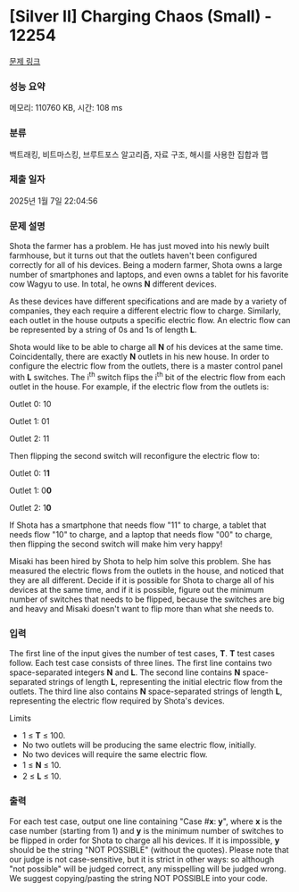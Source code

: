 # [Silver II] Charging Chaos (Small) - 12254 

[문제 링크](https://www.acmicpc.net/problem/12254) 

### 성능 요약

메모리: 110760 KB, 시간: 108 ms

### 분류

백트래킹, 비트마스킹, 브루트포스 알고리즘, 자료 구조, 해시를 사용한 집합과 맵

### 제출 일자

2025년 1월 7일 22:04:56

### 문제 설명

<p>Shota the farmer has a problem. He has just moved into his newly built farmhouse, but it turns out that the outlets haven't been configured correctly for all of his devices. Being a modern farmer, Shota owns a large number of smartphones and laptops, and even owns a tablet for his favorite cow Wagyu to use. In total, he owns <strong>N</strong> different devices.</p>

<p>As these devices have different specifications and are made by a variety of companies, they each require a different electric flow to charge. Similarly, each outlet in the house outputs a specific electric flow. An electric flow can be represented by a string of 0s and 1s of length <strong>L</strong>.</p>

<p>Shota would like to be able to charge all <strong>N</strong> of his devices at the same time. Coincidentally, there are exactly <strong>N</strong> outlets in his new house. In order to configure the electric flow from the outlets, there is a master control panel with <strong>L</strong> switches. The i<sup>th</sup> switch flips the i<sup>th</sup> bit of the electric flow from each outlet in the house. For example, if the electric flow from the outlets is:</p>

<p>Outlet 0: 10</p>

<p>Outlet 1: 01</p>

<p>Outlet 2: 11</p>

<p>Then flipping the second switch will reconfigure the electric flow to:</p>

<p>Outlet 0: 1<strong>1</strong></p>

<p>Outlet 1: 0<strong>0</strong></p>

<p>Outlet 2: 1<strong>0</strong></p>

<p>If Shota has a smartphone that needs flow "11" to charge, a tablet that needs flow "10" to charge, and a laptop that needs flow "00" to charge, then flipping the second switch will make him very happy!</p>

<p>Misaki has been hired by Shota to help him solve this problem. She has measured the electric flows from the outlets in the house, and noticed that they are all different. Decide if it is possible for Shota to charge all of his devices at the same time, and if it is possible, figure out the minimum number of switches that needs to be flipped, because the switches are big and heavy and Misaki doesn't want to flip more than what she needs to.</p>

### 입력 

 <p>The first line of the input gives the number of test cases, <strong>T</strong>. <strong>T</strong> test cases follow. Each test case consists of three lines. The first line contains two space-separated integers <strong>N</strong> and <strong>L</strong>. The second line contains <strong>N</strong> space-separated strings of length <strong>L</strong>, representing the initial electric flow from the outlets. The third line also contains <strong>N</strong> space-separated strings of length <strong>L</strong>, representing the electric flow required by Shota's devices.</p>

<p>Limits</p>

<ul>
	<li>1 ≤ <strong>T</strong> ≤ 100.</li>
	<li>No two outlets will be producing the same electric flow, initially.</li>
	<li>No two devices will require the same electric flow.</li>
	<li><span style="line-height:1.6em">1 ≤ </span><strong style="line-height:1.6em">N</strong><span style="line-height:1.6em"> ≤ 10.</span></li>
	<li>2 ≤ <strong>L</strong> ≤ 10.</li>
</ul>

### 출력 

 <p>For each test case, output one line containing "Case #<strong>x</strong>: <strong>y</strong>", where <strong>x</strong> is the case number (starting from 1) and <strong>y</strong> is the minimum number of switches to be flipped in order for Shota to charge all his devices. If it is impossible, <strong>y</strong> should be the string "NOT POSSIBLE" (without the quotes). Please note that our judge is not case-sensitive, but it is strict in other ways: so although "not  possible" will be judged correct, any misspelling will be judged wrong. We suggest copying/pasting the string NOT POSSIBLE into your code.</p>

